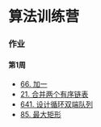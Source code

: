 # 算法训练营

### 作业
#### 第1周
- [66. 加一](https://github.com/xxxneko7/coding/blob/master/src/main/java/com/sol/algorithm/solution/array/N66.java)
- [21. 合并两个有序链表](https://github.com/xxxneko7/coding/blob/master/src/main/java/com/sol/algorithm/solution/linkedList/N21.java)
- [641. 设计循环双端队列](https://github.com/xxxneko7/coding/blob/master/src/main/java/com/sol/algorithm/solution/array/N641.java)
- [85. 最大矩形](https://github.com/xxxneko7/coding/blob/master/src/main/java/com/sol/algorithm/solution/stack/N85.java)
